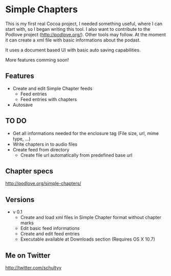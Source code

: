 # Simple Chapters

This is my first real Cocoa project, I needed something useful, where I can start with, so I began writing
this tool. I also want to contribute to the Podlove project (http://podlove.org/). Other tools may follow.
At the moment it can create a xml file with basic informations about the podast.

It uses a document based UI with basic auto saving capabilities.

More features comming soon!

## Features

* Create and edit Simple Chapter feeds
	* Feed entries
	* Feed entries with chapters
* Autosave

## TO DO

* Get all informations needed for the enclosure tag (File size, url, mime type, …)
* Write chapters in to audio files
* Create feed from directory
	* Create file url automatically from predefined base url

## Chapter specs

http://podlove.org/simple-chapters/

## Versions

* v 0.1
  * Create and load xml files in Simple Chapter format without chapter marks
  * Edit basic feed informations
  * Create and edit feed entries
  * Executable available at Downloads section (Requires OS X 10.7)

## Me on Twitter

http://twitter.com/schultyy